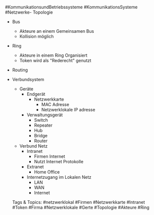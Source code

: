  #KommunikationsundBetriebssysteme #KommunikationsSysteme #Netzwerke- Topologie
  - Bus
    - Akteure an einem Gemeinsamen Bus
    - Kollision möglich
  - Ring
    - Akteure in einem Ring Organisiert
    - Token wird als "Rederecht" genutzt
- Routing
- Verbundsystem
  - Geräte
    - Endgerät
      - Netzwerkkarte
        - MAC Adresse
        - Netzwerklokale IP adresse
    - Verwaltungsgerät
      - Switch
      - Repeater
      - Hub
      - Bridge
      - Router
  - Verbund Netz
    - Intranet
      - Firmen Internet 
      - Nutzt Internet Protokolle
    - Extranet
      - Home Office
    - Internetzugang im Lokalen Netz
      - LAN
      - WAN
      - Internet

   Tags & Topics:
   #netzwerklokal
   #Firmen
   #Netzwerkkarte
   #Intranet
   #Token
   #Firma
   #Netzwerklokale
   #Gerte
   #Topologie
   #Akteure
   #Ring